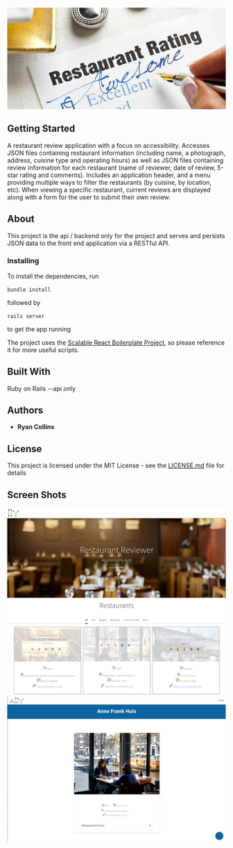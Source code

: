 ![Restaurant Reviewer](https://github.com/RyanCCollins/cdn/blob/master/restaurant-reviewer/main.jpg?raw=true)


## Getting Started

A restaurant review application with a focus on accessibility. Accesses JSON files containing restaurant information (including name, a photograph, address, cuisine type and operating hours) as well as JSON files containing review information for each restaurant (name of reviewer, date of review, 5-star rating and comments). Includes an application header, and a menu providing multiple ways to filter the restaurants (by cuisine, by location, etc). When viewing a specific restaurant, current reviews are displayed along with a form for the user to submit their own review.

## About
This project is the api / backend only for the project and serves and persists JSON data to the front end application via a RESTful API.

### Installing

To install the dependencies, run
```
bundle install
```
followed by

```
rails server
```

to get the app running

The project uses the [Scalable React Boilerplate Project](https://github.com/RyanCCollins/scalable-react-boilerplate), so please reference it for more useful scripts.

## Built With
Ruby on Rails --api only
## Authors
* **Ryan Collins**

## License
This project is licensed under the MIT License - see the [LICENSE.md](LICENSE.md) file for details

## Screen Shots
![Main Page](https://github.com/RyanCCollins/cdn/blob/master/portfolio-image-gallery-images/restaurant-reviewer-swnd/mainpage.png?raw=true)
![Single Restaurant](https://github.com/RyanCCollins/cdn/blob/master/portfolio-image-gallery-images/restaurant-reviewer-swnd/singlerestaurantmain.png?raw=true)
